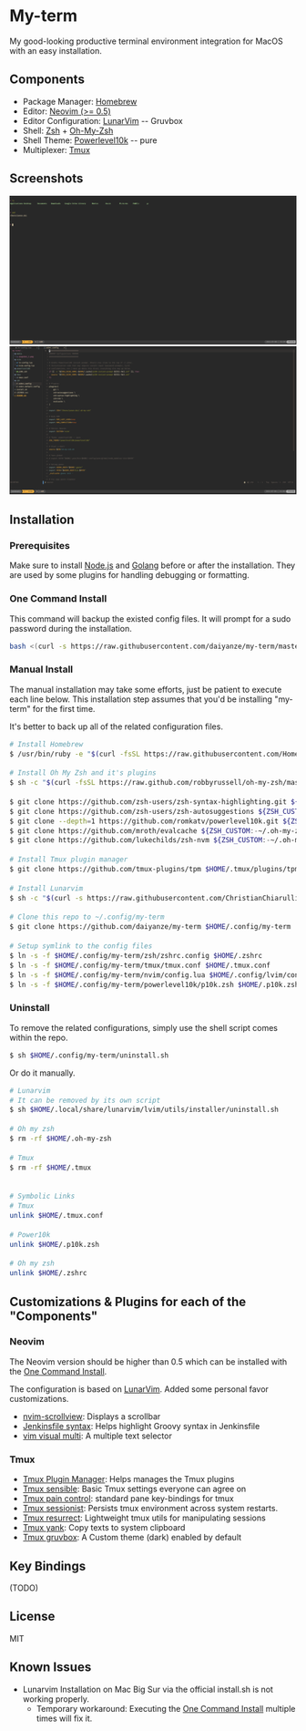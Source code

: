 # My-term

My good-looking productive terminal environment integration for MacOS with an easy installation.

## Components

- Package Manager: [Homebrew](https://brew.sh)
- Editor: [Neovim (>= 0.5)](https://neovim.io)
- Editor Configuration: [LunarVim](https://github.com/ChristianChiarulli/LunarVim) -- Gruvbox
- Shell: [Zsh](https://www.zsh.org) + [Oh-My-Zsh](https://ohmyz.sh)
- Shell Theme: [Powerlevel10k](https://github.com/romkatv/powerlevel10k) -- pure
- Multiplexer: [Tmux](https://github.com/tmux/tmux)

## Screenshots

![snapshot](./media/snapshot_1.png)
![snapshot](./media/snapshot_2.png)

## Installation

### Prerequisites

Make sure to install [Node.js](https://nodejs.org/) and [Golang](https://golang.org) before or after the installation. They are used by some plugins for handling debugging or formatting.

### One Command Install

This command will backup the existed config files. It will prompt for a sudo password during the installation.

```sh
bash <(curl -s https://raw.githubusercontent.com/daiyanze/my-term/master/install.sh)
```

### Manual Install

The manual installation may take some efforts, just be patient to execute each line below. This installation step assumes that you'd be installing "my-term" for the first time.

It's better to back up all of the related configuration files.

```sh
# Install Homebrew
$ /usr/bin/ruby -e "$(curl -fsSL https://raw.githubusercontent.com/Homebrew/install/master/install)"

# Install Oh My Zsh and it's plugins
$ sh -c "$(curl -fsSL https://raw.github.com/robbyrussell/oh-my-zsh/master/tools/install.sh)"

$ git clone https://github.com/zsh-users/zsh-syntax-highlighting.git ${ZSH_CUSTOM:-~/.oh-my-zsh/custom}/plugins/zsh-syntax-highlighting
$ git clone https://github.com/zsh-users/zsh-autosuggestions ${ZSH_CUSTOM:-~/.oh-my-zsh/custom}/plugins/zsh-autosuggestions
$ git clone --depth=1 https://github.com/romkatv/powerlevel10k.git ${ZSH_CUSTOM:-$HOME/.oh-my-zsh/custom}/themes/powerlevel10k
$ git clone https://github.com/mroth/evalcache ${ZSH_CUSTOM:-~/.oh-my-zsh/custom}/plugins/evalcache
$ git clone https://github.com/lukechilds/zsh-nvm ${ZSH_CUSTOM:-~/.oh-my-zsh/custom}/plugins/zsh-nvm

# Install Tmux plugin manager
$ git clone https://github.com/tmux-plugins/tpm $HOME/.tmux/plugins/tpm

# Install Lunarvim
$ sh -c "$(curl -s https://raw.githubusercontent.com/ChristianChiarulli/lunarvim/master/utils/installer/install.sh)"

# Clone this repo to ~/.config/my-term
$ git clone https://github.com/daiyanze/my-term $HOME/.config/my-term

# Setup symlink to the config files
$ ln -s -f $HOME/.config/my-term/zsh/zshrc.config $HOME/.zshrc
$ ln -s -f $HOME/.config/my-term/tmux/tmux.conf $HOME/.tmux.conf
$ ln -s -f $HOME/.config/my-term/nvim/config.lua $HOME/.config/lvim/config.lua
$ ln -s -f $HOME/.config/my-term/powerlevel10k/p10k.zsh $HOME/.p10k.zsh
```

### Uninstall

To remove the related configurations, simply use the shell script comes within the repo.

```sh
$ sh $HOME/.config/my-term/uninstall.sh
```

Or do it manually.

```sh
# Lunarvim
# It can be removed by its own script
$ sh $HOME/.local/share/lunarvim/lvim/utils/installer/uninstall.sh

# Oh my zsh
$ rm -rf $HOME/.oh-my-zsh

# Tmux
$ rm -rf $HOME/.tmux


# Symbolic Links
# Tmux 
unlink $HOME/.tmux.conf

# Power10k
unlink $HOME/.p10k.zsh

# Oh my zsh
unlink $HOME/.zshrc
```


## Customizations & Plugins for each of the "Components"

### Neovim

The Neovim version should be higher than 0.5 which can be installed with the [One Command Install](/#one-command-install).

The configuration is based on [LunarVim](https://github.com/ChristianChiarulli/LunarVim). Added some personal favor customizations.

- [nvim-scrollview](https://github.com/dstein64/nvim-scrollview): Displays a scrollbar
- [Jenkinsfile syntax](https://github.com/martinda/Jenkinsfile-vim-syntax): Helps highlight Groovy syntax in Jenkinsfile
- [vim visual multi](https://github.com/mg979/vim-visual-multi): A multiple text selector

### Tmux

- [Tmux Plugin Manager](https://github.com/tmux-plugins/tpm): Helps manages the Tmux plugins
- [Tmux sensible](https://github.com/tmux-plugins/tmux-sensible): Basic Tmux settings everyone can agree on
- [Tmux pain control](https://github.com/tmux-plugins/tmux-pain-control): standard pane key-bindings for tmux
- [Tmux sessionist](https://github.com/tmux-plugins/tmux-sessionist): Persists tmux environment across system restarts.
- [Tmux resurrect](https://github.com/tmux-plugins/tmux-resurrect): Lightweight tmux utils for manipulating sessions
- [Tmux yank](https://github.com/tmux-plugins/tmux-yank): Copy texts to system clipboard
- [Tmux gruvbox](https://github.com/egel/tmux-gruvbox): A Custom theme (dark) enabled by default

## Key Bindings

(TODO)

## License

MIT

## Known Issues

- Lunarvim Installation on Mac Big Sur via the official install.sh is not working properly.
  - Temporary workaround: Executing the [One Command Install](/#one-command-install) multiple times will fix it.
